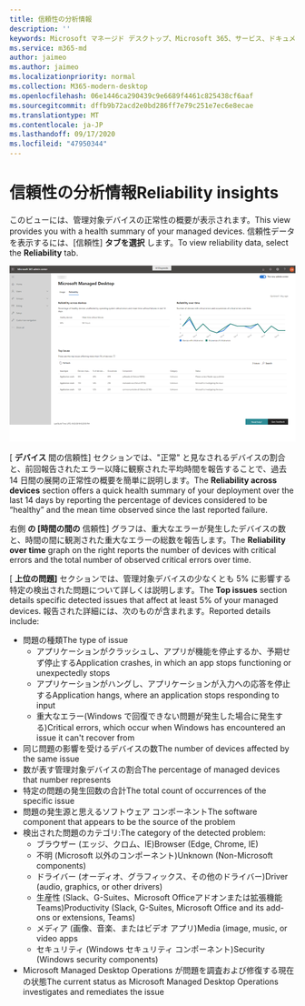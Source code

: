 ```yaml
---
title: 信頼性の分析情報
description: ''
keywords: Microsoft マネージド デスクトップ、Microsoft 365、サービス、ドキュメント
ms.service: m365-md
author: jaimeo
ms.author: jaimeo
ms.localizationpriority: normal
ms.collection: M365-modern-desktop
ms.openlocfilehash: 06e1446ca290439c9e6689f4461c825438cf6aaf
ms.sourcegitcommit: dffb9b72acd2e0bd286ff7e79c251e7ec6e8ecae
ms.translationtype: MT
ms.contentlocale: ja-JP
ms.lasthandoff: 09/17/2020
ms.locfileid: "47950344"
---
```

# <a name="reliability-insights"></a><span data-ttu-id="c751e-103">信頼性の分析情報</span><span class="sxs-lookup"><span data-stu-id="c751e-103">Reliability insights</span></span>

<span data-ttu-id="c751e-104">このビューには、管理対象デバイスの正常性の概要が表示されます。</span><span class="sxs-lookup"><span data-stu-id="c751e-104">This view provides you with a health summary of your managed devices.</span></span> <span data-ttu-id="c751e-105">信頼性データを表示するには、[信頼性] **タブを選択** します。</span><span class="sxs-lookup"><span data-stu-id="c751e-105">To view reliability data, select the **Reliability** tab.</span></span>


![[信頼性] ウィンドウ: 左上のデバイス間の信頼性、右上の時間のグラフの信頼性、下部の上の問題の表。](../../media/insights_reliability.png)

<span data-ttu-id="c751e-108">[ **デバイス** 間の信頼性] セクションでは、"正常" と見なされるデバイスの割合と、前回報告されたエラー以降に観察された平均時間を報告することで、過去 14 日間の展開の正常性の概要を簡単に説明します。</span><span class="sxs-lookup"><span data-stu-id="c751e-108">The **Reliability across devices** section offers a quick health summary of your deployment over the last 14 days by reporting the percentage of devices considered to be “healthy” and the mean time observed since the last reported failure.</span></span> 

 
<span data-ttu-id="c751e-109">右側 **の [時間の間の** 信頼性] グラフは、重大なエラーが発生したデバイスの数と、時間の間に観測された重大なエラーの総数を報告します。</span><span class="sxs-lookup"><span data-stu-id="c751e-109">The **Reliability over time** graph on the right reports the number of devices with critical errors and the total number of observed critical errors over time.</span></span>

<span data-ttu-id="c751e-110">[ **上位の問題]** セクションでは、管理対象デバイスの少なくとも 5% に影響する特定の検出された問題について詳しくは説明します。</span><span class="sxs-lookup"><span data-stu-id="c751e-110">The **Top issues** section details specific detected issues that affect at least 5% of your managed devices.</span></span> <span data-ttu-id="c751e-111">報告された詳細には、次のものが含まれます。</span><span class="sxs-lookup"><span data-stu-id="c751e-111">Reported details include:</span></span>

- <span data-ttu-id="c751e-112">問題の種類</span><span class="sxs-lookup"><span data-stu-id="c751e-112">The type of issue</span></span>
    - <span data-ttu-id="c751e-113">アプリケーションがクラッシュし、アプリが機能を停止するか、予期せず停止する</span><span class="sxs-lookup"><span data-stu-id="c751e-113">Application crashes, in which an app stops functioning or unexpectedly stops</span></span>
    - <span data-ttu-id="c751e-114">アプリケーションがハングし、アプリケーションが入力への応答を停止する</span><span class="sxs-lookup"><span data-stu-id="c751e-114">Application hangs, where an application stops responding to input</span></span>
    - <span data-ttu-id="c751e-115">重大なエラー(Windows で回復できない問題が発生した場合に発生する)</span><span class="sxs-lookup"><span data-stu-id="c751e-115">Critical errors, which occur when Windows has encountered an issue it can't recover from</span></span>
- <span data-ttu-id="c751e-116">同じ問題の影響を受けるデバイスの数</span><span class="sxs-lookup"><span data-stu-id="c751e-116">The number of devices affected by the same issue</span></span>
- <span data-ttu-id="c751e-117">数が表す管理対象デバイスの割合</span><span class="sxs-lookup"><span data-stu-id="c751e-117">The percentage of managed devices that number represents</span></span>
- <span data-ttu-id="c751e-118">特定の問題の発生回数の合計</span><span class="sxs-lookup"><span data-stu-id="c751e-118">The total count of occurrences of the specific issue</span></span>
- <span data-ttu-id="c751e-119">問題の発生源と思えるソフトウェア コンポーネント</span><span class="sxs-lookup"><span data-stu-id="c751e-119">The software component that appears to be the source of the problem</span></span>
- <span data-ttu-id="c751e-120">検出された問題のカテゴリ:</span><span class="sxs-lookup"><span data-stu-id="c751e-120">The category of the detected problem:</span></span>
    - <span data-ttu-id="c751e-121">ブラウザー (エッジ、クロム、IE)</span><span class="sxs-lookup"><span data-stu-id="c751e-121">Browser (Edge, Chrome, IE)</span></span>
    - <span data-ttu-id="c751e-122">不明 (Microsoft 以外のコンポーネント)</span><span class="sxs-lookup"><span data-stu-id="c751e-122">Unknown (Non-Microsoft components)</span></span>
    - <span data-ttu-id="c751e-123">ドライバー (オーディオ、グラフィックス、その他のドライバー)</span><span class="sxs-lookup"><span data-stu-id="c751e-123">Driver (audio, graphics, or other drivers)</span></span>
    - <span data-ttu-id="c751e-124">生産性 (Slack、G-Suites、Microsoft Officeアドオンまたは拡張機能 Teams)</span><span class="sxs-lookup"><span data-stu-id="c751e-124">Productivity (Slack, G-Suites, Microsoft Office and its add-ons or extensions, Teams)</span></span>
    - <span data-ttu-id="c751e-125">メディア (画像、音楽、またはビデオ アプリ)</span><span class="sxs-lookup"><span data-stu-id="c751e-125">Media (image, music, or video apps</span></span>
    - <span data-ttu-id="c751e-126">セキュリティ (Windows セキュリティ コンポーネント)</span><span class="sxs-lookup"><span data-stu-id="c751e-126">Security (Windows security components)</span></span>
- <span data-ttu-id="c751e-127">Microsoft Managed Desktop Operations が問題を調査および修復する現在の状態</span><span class="sxs-lookup"><span data-stu-id="c751e-127">The current status as Microsoft Managed Desktop Operations investigates and remediates the issue</span></span>

